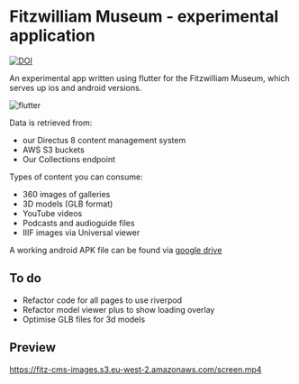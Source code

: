# Fitzwilliam Museum - experimental application

[![DOI](https://zenodo.org/badge/449196657.svg)](https://zenodo.org/badge/latestdoi/449196657)

An experimental app written using flutter for the Fitzwilliam Museum,
which serves up ios and android versions.

![flutter](https://user-images.githubusercontent.com/286552/164112706-cad0e6fb-0d8d-4435-84e1-0eb6d6a66ed3.jpg)


Data is retrieved from:
 * our Directus 8 content management system
 * AWS S3 buckets
 * Our Collections endpoint

Types of content you can consume:

* 360 images of galleries
* 3D models (GLB format)
* YouTube videos
* Podcasts and audioguide files
* IIIF images via Universal viewer

A working android APK file can be found via [google drive](https://drive.google.com/file/d/1QTsEpHXNQmPSqJ0DCDqdGtyJJQr7oRiz/view?usp=sharing)


## To do

* Refactor code for all pages to use riverpod
* Refactor model viewer plus to show loading overlay
* Optimise GLB files for 3d models

## Preview


https://fitz-cms-images.s3.eu-west-2.amazonaws.com/screen.mp4
